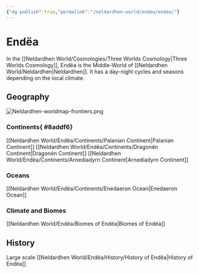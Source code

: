 ```yaml
---
{"dg-publish":true,"permalink":"/neldardhen-world/endea/endea/"}
---
```


# Endëa
In the [[Neldardhen World/Cosmologies/Three Worlds Cosmology\|Three Worlds Cosmology]], Endëa is the Middle-World of [[Neldardhen World/Neldardhen\|Neldardhen]]. It has a day-night cycles and seasons depending on the local climate.
## Geography

![Neldardhen-worldmap-frontiers.png](/img/user/Neldardhen%20World/Maps/Neldardhen-worldmap-frontiers.png)

### Continents{ #8addf6}

[[Neldardhen World/Endëa/Continents/Palanian Continent\|Palanian Continent]]
[[Neldardhen World/Endëa/Continents/Dragonén Continent\|Dragonén Continent]]
[[Neldardhen World/Endëa/Continents/Arnediadyrn Continent\|Arnediadyrn Continent]]

### Oceans
[[Neldardhen World/Endëa/Continents/Enedaeron Ocean\|Enedaeron Ocean]]

### Climate and Biomes
[[Neldardhen World/Endëa/Biomes of Endëa\|Biomes of Endëa]]
## History
Large scale [[Neldardhen World/Endëa/History/History of Endëa\|History of Endëa]]

